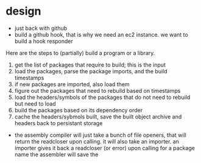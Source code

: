 # design 

- just back with github
- build a github hook, that is why we need an ec2 instance. we want to build a 
  hook responder

Here are the steps to (partially) build a program or a library.

1. get the list of packages that require to build; this is the input
2. load the packages, parse the package imports, and the build timestamps
3. if new packages are imported, also load them
4. figure out the packages that need to rebuild based on timestamps
5. load the headers/symbols of the packages that do not need to rebuild but need to load
6. build the packages based on its dependency order
7. cache the headers/sybmols built, save the built object archive and headers back to persistant storage

- the assembly compiler will just take a bunch of file openers,
  that will return the readcloser upon calling.
  it will also take an importer.
  an importer gives it back a readcloser (or error) upon calling for a package name
  the assembler will save the 